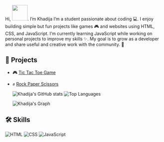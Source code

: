 Hi,    <img src="https://media.giphy.com/media/hvRJCLFzcasrR4ia7z/giphy.gif" width="50px">. I’m Khadija 
I’m a student passionate about coding 💻. I enjoy building simple but fun projects like games 🎮 and websites using HTML, CSS, and JavaScript. I’m currently learning JavaScript while working on personal projects to improve my skills ✨. My goal is to grow as a developer and share useful and creative work with the community. 🚀
## 🚀 Projects
- 🎮 [Tic Tac Toe Game](https://github.com/dija-hub/Tic-Tak-Toe-Game) 
- ✊ [Rock Paper Scissors](https://github.com/dija-hub/Rock-Paper-and-Scissor-Game)  



    ![Khadija's GitHub stats](https://github-readme-stats.vercel.app/api?username=dija-hub&show_icons=true&theme=radical)  ![Top Languages](https://github-readme-stats.vercel.app/api/top-langs/?username=dija-hub&layout=compact&theme=radical)

  ![Khadija's Graph](https://github-readme-activity-graph.vercel.app/graph?username=dija-hub&theme=react-dark)

## 🛠️ Skills

![HTML](https://img.shields.io/badge/Code-HTML-orange?logo=html5)
![CSS](https://img.shields.io/badge/Style-CSS-blue?logo=css3)
![JavaScript](https://img.shields.io/badge/Code-JavaScript-yellow?logo=javascript)




